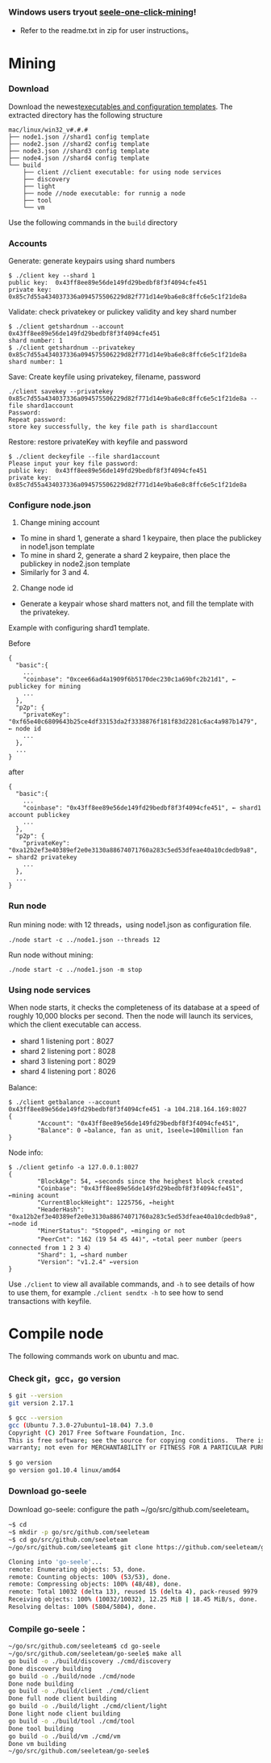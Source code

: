 ### Windows users tryout [seele-one-click-mining](https://github.com/seeleteam/seele-one-click-mining/releases/latest)! 
- Refer to the readme.txt in zip for user instructions。 


# Mining

### Download

Download the newest[executables and configuration templates](https://github.com/seeleteam/go-seele/releases/latest). The extracted directory has the following structure

```
mac/linux/win32_v#.#.#
├── node1.json //shard1 config template
├── node2.json //shard2 config template
├── node3.json //shard3 config template
├── node4.json //shard4 config template
└── build 
    ├── client //client executable: for using node services
    ├── discovery
    ├── light
    ├── node //node executable: for runnig a node
    ├── tool
    └── vm
```

Use the following commands in the `build` directory

### Accounts

Generate: generate keypairs using shard numbers

```
$ ./client key --shard 1
public key:  0x43ff8ee89e56de149fd29bedbf8f3f4094cfe451
private key: 0x85c7d55a434037336a094575506229d82f771d14e9ba6e8c8ffc6e5c1f21de8a
```

Validate: check privatekey or pulickey validity and key shard number

```
$ ./client getshardnum --account 0x43ff8ee89e56de149fd29bedbf8f3f4094cfe451
shard number: 1
$ ./client getshardnum --privatekey 0x85c7d55a434037336a094575506229d82f771d14e9ba6e8c8ffc6e5c1f21de8a
shard number: 1
```

Save: Create keyfile using privatekey, filename, password

```
./client savekey --privatekey 0x85c7d55a434037336a094575506229d82f771d14e9ba6e8c8ffc6e5c1f21de8a --file shard1account
Password:
Repeat password:
store key successfully, the key file path is shard1account
```

Restore: restore privateKey with keyfile and password

```
$ ./client deckeyfile --file shard1account
Please input your key file password:
public key:  0x43ff8ee89e56de149fd29bedbf8f3f4094cfe451
private key: 0x85c7d55a434037336a094575506229d82f771d14e9ba6e8c8ffc6e5c1f21de8a
```

### Configure node.json

1. Change mining account
  - To mine in shard 1, generate a shard 1 keypaire, then place the publickey in node1.json template
  - To mine in shard 2, generate a shard 2 keypaire, then place the publickey in node2.json template
  - Similarly for 3 and 4.
2. Change node id
  - Generate a keypair whose shard matters not, and fill the template with the privatekey.

Example with configuring shard1 template.

Before 
```
{
  "basic":{
    ...
    "coinbase": "0xcee66ad4a1909f6b5170dec230c1a69bfc2b21d1", ← publickey for mining
    ...
  },
  "p2p": {
    "privateKey": "0xf65e40c6809643b25ce4df33153da2f3338876f181f83d2281c6ac4a987b1479", ← node id
    ...
  },
  ...
}
```
after
```
{
  "basic":{
    ...
    "coinbase": "0x43ff8ee89e56de149fd29bedbf8f3f4094cfe451", ← shard1 account publickey
    ...
  },
  "p2p": {
    "privateKey": "0xa12b2ef3e40389ef2e0e3130a88674071760a283c5ed53dfeae40a10cdedb9a8", ← shard2 privatekey 
    ...
  },
  ...
}
```

### Run node 

Run mining node: with 12 threads，using node1.json as configuration file.
```
./node start -c ../node1.json --threads 12
```
Run node without mining: 
```
./node start -c ../node1.json -m stop
```

### Using node services

When node starts, it checks the completeness of its database at a speed of roughly 10,000 blocks per second. Then the node will launch its services, which the client executable can access.
  - shard 1 listening port：8027
  - shard 2 listening port：8028
  - shard 3 listening port：8029
  - shard 4 listening port：8026
  
Balance:
```
$ ./client getbalance --account 0x43ff8ee89e56de149fd29bedbf8f3f4094cfe451 -a 104.218.164.169:8027
{
        "Account": "0x43ff8ee89e56de149fd29bedbf8f3f4094cfe451",
        "Balance": 0 ←balance, fan as unit, 1seele=100million fan
}
```
Node info:
```
$ ./client getinfo -a 127.0.0.1:8027
{
        "BlockAge": 54, ←seconds since the heighest block created
        "Coinbase": "0x43ff8ee89e56de149fd29bedbf8f3f4094cfe451", ←mining acount
        "CurrentBlockHeight": 1225756, ←height
        "HeaderHash": "0xa12b2ef3e40389ef2e0e3130a88674071760a283c5ed53dfeae40a10cdedb9a8", ←node id
        "MinerStatus": "Stopped", ←minging or not
        "PeerCnt": "162 (19 54 45 44)", ←total peer number（peers connected from 1 2 3 4）
        "Shard": 1, ←shard number
        "Version": "v1.2.4" ←version
}

```
Use `./client` to view all available commands, and `-h` to see details of how to use them, for example `./client sendtx -h` to see how to send transactions with keyfile.

# Compile node

The following commands work on ubuntu and mac.

### Check git，gcc，go version

```bash
$ git --version
git version 2.17.1

$ gcc --version
gcc (Ubuntu 7.3.0-27ubuntu1~18.04) 7.3.0
Copyright (C) 2017 Free Software Foundation, Inc.
This is free software; see the source for copying conditions.  There is NO
warranty; not even for MERCHANTABILITY or FITNESS FOR A PARTICULAR PURPOSE.
​
$ go version
go version go1.10.4 linux/amd64
```

### Download go-seele
 Download go-seele: configure the path ~/go/src/github.com/seeleteam。
```bash
~$ cd
~$ mkdir -p go/src/github.com/seeleteam
~$ cd go/src/github.com/seeleteam
~/go/src/github.com/seeleteam$ git clone https://github.com/seeleteam/go-seele.git

Cloning into 'go-seele'...
remote: Enumerating objects: 53, done.
remote: Counting objects: 100% (53/53), done.
remote: Compressing objects: 100% (48/48), done.
remote: Total 10032 (delta 13), reused 15 (delta 4), pack-reused 9979
Receiving objects: 100% (10032/10032), 12.25 MiB | 18.45 MiB/s, done.
Resolving deltas: 100% (5804/5804), done.

```
### Compile go-seele：

```bash
~/go/src/github.com/seeleteam$ cd go-seele
~/go/src/github.com/seeleteam/go-seele$ make all
go build -o ./build/discovery ./cmd/discovery
Done discovery building
go build -o ./build/node ./cmd/node 
Done node building
go build -o ./build/client ./cmd/client
Done full node client building
go build -o ./build/light ./cmd/client/light
Done light node client building
go build -o ./build/tool ./cmd/tool
Done tool building
go build -o ./build/vm ./cmd/vm
Done vm building
~/go/src/github.com/seeleteam/go-seele$
```